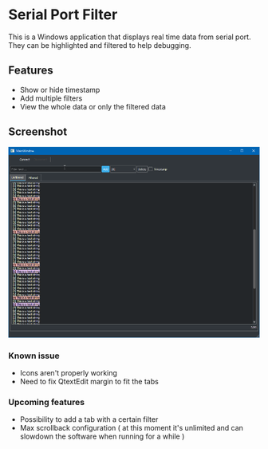 # Serial Port Filter

This is a Windows application that displays real time data from serial port. They can be highlighted and filtered to help debugging.

## Features

- Show or hide timestamp
- Add multiple filters
- View the whole data or only the filtered data

## Screenshot

![Serial Port Plotter screenshot](res/screen0.png)

### Known issue

- Icons aren't properly working
- Need to fix QtextEdit margin to fit the tabs

### Upcoming features

- Possibility to add a tab with a certain filter
- Max scrollback configuration ( at this moment it's unlimited and can slowdown the software when running for a while )